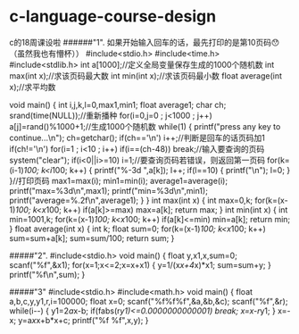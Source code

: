 # c-language-course-design
c的18周课设啦
   ######"1". 如果开始输入回车的话，最先打印的是第10页码😯（虽然我也有懵杯））
#include<stdio.h>
#include<time.h>
#include<stdlib.h>
int a[1000];//定义全局变量保存生成的1000个随机数
int max(int x);//求该页码最大数
int min(int x);//求该页码最小数
float average(int x);//求平均数

void main()
{
    int i,j,k,l=0,max1,min1;
    float average1;
    char ch;
    srand(time(NULL));//重新播种
    for(i=0,j=0 ; j<1000 ; j++)
        a[j]=rand()%1000+1;//生成1000个随机数
    while(1)
    {
        printf("press any key to continue...\n");
        ch=getchar();
        if(ch=='\n')
            i++;//判断是回车的话页码加1
        if(ch!='\n')
            for(i=1 ; i<10 ; i++)
                if(i==(ch-48))
                    break;//输入要查询的页码
        system("clear");
        if(i<0||i>=10)
            i=1;//要查询页码若错误，则返回第一页码
        for(k=(i-1)*100; k<i*100; k++)
        {
            printf("%-3d ",a[k]);
            l++;
            if(l==10)
            {
                printf("\n");
                l=0;
            }
        }//打印页码
        max1=max(i);
        min1=min(i);
        average1=average(i);
        printf("max=%3d\n",max1);
        printf("min=%3d\n",min1);
        printf("average=%.2f\n",average1);
    }
}
int max(int x)
{
    int max=0,k;
    for(k=(x-1)*100; k<x*100; k++)
        if(a[k]>=max)
            max=a[k];
    return max;
}
int min(int x)
{
    int min=1001,k;
    for(k=(x-1)*100; k<x*100; k++)
        if(a[k]<=min)
            min=a[k];
    return min;
}
float average(int x)
{
    int k;
    float sum=0;
    for(k=(x-1)*100; k<x*100; k++)
        sum=sum+a[k];
    sum=sum/100;
    return sum;
}


  #####"2".
  #include<stdio.h>
void main()
{
    float y,x1,x,sum=0;
    scanf("%f",&x1);
    for(x=1;x<=2;x=x+x1)
    {
        y=1/(x*x+4*x)*x1;
        sum=sum+y;
    }
    printf("%f\n",sum);
}

  #####"3"
#include<stdio.h>
#include<math.h>
void main()
{
    float a,b,c,y,y1,r,i=100000;
    float x=0;
    scanf("%f%f%f",&a,&b,&c);
    scanf("%f",&r);
    while(i--)
    {
        y1=2*a*x-b;
        if(fabs(r*y1)<=0.0000000000001)
        break;
        x=x-r*y1;
    }
    x=-x;
    y=a*x*x+b*x+c;
    printf("%f %f",x,y);
}
